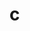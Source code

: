 # c<meta http-equiv="refresh" content="1;url=https://cg588.com/" /><meta http-equiv="refresh" content="1;url=https://cg588.com/" />
